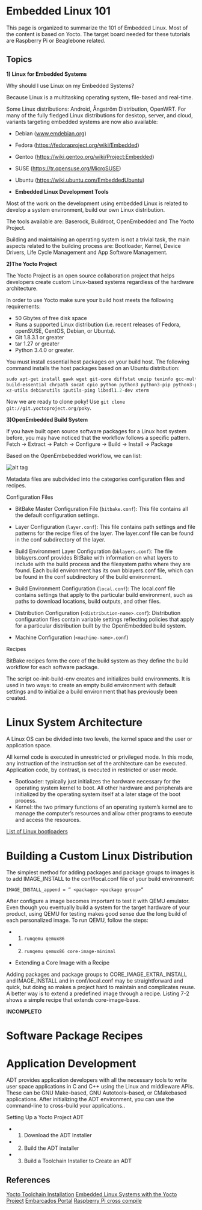 # Embedded Linux 101

This page is organized to summarize the 101 of Embedded Linux. Most of the content is based on Yocto. The target board needed for these tutorials are Raspberry Pi or Beaglebone related. 

## Topics 

**1) Linux for Embedded Systems**

Why should I use Linux on my Embedded Systems? 

Because Linux is a multitasking operating system, file-based and real-time. 

Some Linux distributions: Android, Ångström Distribution, OpenWRT. For many of the fully fledged Linux distributions for desktop, server, and cloud, variants
targeting embedded systems are now also available:

- Debian (www.emdebian.org)
- Fedora (https://fedoraproject.org/wiki/Embedded)
- Gentoo (https://wiki.gentoo.org/wiki/Project:Embedded)
- SUSE (https://tr.opensuse.org/MicroSUSE)
- Ubuntu (https://wiki.ubuntu.com/EmbeddedUbuntu)

- **Embedded Linux Development Tools** 

Most of the work on the development using embedded Linux is related to develop a system environment, build our own Linux distribution. 

The tools available are: Baserock, Buildroot, OpenEmbedded and The Yocto Project. 

Building and maintaining an operating system is not a trivial task, the main aspects related to the building process are:  Bootloader, Kernel, Device Drivers, Life Cycle Management and App Software Management. 

**2)The Yocto Project**

The Yocto Project is an open source collaboration project that helps developers create custom Linux-based systems regardless of the hardware architecture.

In order to use Yocto make sure your build host meets the following requirements:

- 50 Gbytes of free disk space
- Runs a supported Linux distribution (i.e. recent releases of Fedora, openSUSE, CentOS, Debian, or Ubuntu).
- Git 1.8.3.1 or greater
- tar 1.27 or greater
- Python 3.4.0 or greater.

You must install essential host packages on your build host. The following command installs the host packages based on an Ubuntu distribution:

```python
sudo apt-get install gawk wget git-core diffstat unzip texinfo gcc-multilib \
build-essential chrpath socat cpio python python3 python3-pip python3-pexpect \
xz-utils debianutils iputils-ping libsdl1.2-dev xterm
``` 

Now we are ready to clone poky! Use `git clone git://git.yoctoproject.org/poky`. 


**3)OpenEmbedded Build System**

If you have built open source software packages for a Linux host system before, you may have noticed that the workflow follows a specific pattern.
Fetch -> Extract -> Patch -> Configure -> Build -> Install -> Package

Based on the OpenEmbebedded workflow, we can list: 

![alt tag](https://www.embarcados.com.br/wp-content/uploads/2016/07/yocto-environment.png)

Metadata files are subdivided into the categories configuration files and recipes.

Configuration Files

- BitBake Master Configuration File (`bitbake.conf`): This file contains all the default configuration settings.

- Layer Configuration (`layer.conf`): This file contains path settings and file patterns for the recipe files of the
layer. The layer.conf file can be found in the conf subdirectory of the layer.

- Build Environment Layer Configuration (`bblayers.conf`): The file bblayers.conf provides BitBake with information on what layers to include with the build process and the filesystem paths where they are found. Each build environment has its own bblayers.conf file, which can be found in the conf subdirectory of the build environment.

- Build Environment Configuration (`local.conf`): The local.conf file contains settings that apply to the particular build environment, such as paths to download locations, build outputs, and other files. 

- Distribution Configuration (`<distribution-name>.conf`): Distribution configuration files contain variable settings reflecting policies that apply for a
particular distribution built by the OpenEmbedded build system.


- Machine Configuration (`<machine-name>.conf`)

Recipes 

BitBake recipes form the core of the build system as they define the build workflow for each software package.


The script oe-init-build-env creates and initializes build environments. It is used in two ways: to create an empty build environment with default settings and to initialize a build environment that has previously been created. 

# Linux System Architecture 

A Linux OS can be divided into two levels, the kernel space and the user or application space.

All kernel code is executed in unrestricted or privileged mode. In this mode, any instruction of the instruction set of the architecture can be executed.
Application code, by contrast, is executed in restricted or user mode.

- Bootloader: typically just initializes the hardware necessary for the operating system kernel to boot. All other hardware and peripherals are initialized by the operating system itself at a later stage of the boot process.
- Kernel: the two primary functions of an operating system’s kernel are to manage the computer’s resources and allow other programs to execute and access the resources.

[List of Linux bootloaders](https://www.ubuntupit.com/best-linux-bootloader-for-home-and-embedded-systems/)


# Building a Custom Linux Distribution

The simplest method for adding packages and package groups to images is to add IMAGE_INSTALL to the conf/local.conf file of your build environment:

`IMAGE_INSTALL_append = ” <package> <package group>”` 

After configure a image becomes important to test it with QEMU emulator. Even though you eventually build a system for the target hardware of your product, using QEMU for testing makes good sense due the long build of each personalized image. To run QEMU, follow the steps:

- 1) `runqemu qemux86` 
- 2) `runqemu qemux86 core-image-minimal` 


- Extending a Core Image with a Recipe 

Adding packages and package groups to CORE_IMAGE_EXTRA_INSTALL and IMAGE_INSTALL and in conf/local.conf may be straightforward and quick, but doing so makes a project hard to maintain and complicates reuse. A better way is to extend a predefined image through a recipe. Listing 7-2 shows a simple recipe that extends
core-image-base. 

__INCOMPLETO__

# Software Package Recipes 



# Application Development

ADT provides application developers with all the necessary tools to write user space applications in C and C++ using the Linux and middleware APIs. These can be GNU Make–based, GNU Autotools–based, or CMakebased applications. After initializing the ADT environment, you can use the command-line to cross-build your applications..

Setting Up a Yocto Project ADT

- 1) Download the ADT Installer 
- 2) Build the ADT installer 
- 3) Build a Toolchain Installer to Create an ADT



## References 

[Yocto Toolchain Installation](http://variwiki.com/index.php?title=Yocto_Toolchain_installation)
[Embedded Linux Systems with the Yocto Project](http://book.yoctoprojectbook.com/index)
[Embarcados Portal](https://www.embarcados.com.br/linux-para-a-raspberry-pi-3-usando-yocto/)
[Raspberry Pi cross compile](https://www.embarcados.com.br/cross-compiling-com-a-raspberry-pi/)


